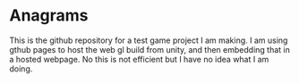 # Anagrams

This is the github repository for a test game project I am making. I am using gthub pages to host the web gl build from unity, and then embedding that in a hosted webpage. No this is not efficient but I have no idea what I am doing.

